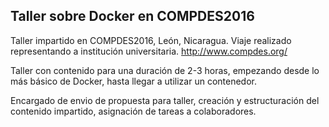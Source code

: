 ## Taller sobre Docker en COMPDES2016

Taller impartido en COMPDES2016, León, Nicaragua. Viaje realizado representando a institución universitaria. http://www.compdes.org/


Taller con contenido para una duración de 2-3 horas, empezando desde lo más básico de Docker, hasta llegar a utilizar un contenedor.

Encargado de envio de propuesta para taller, creación y estructuración del contenido impartido, asignación de tareas a colaboradores.
